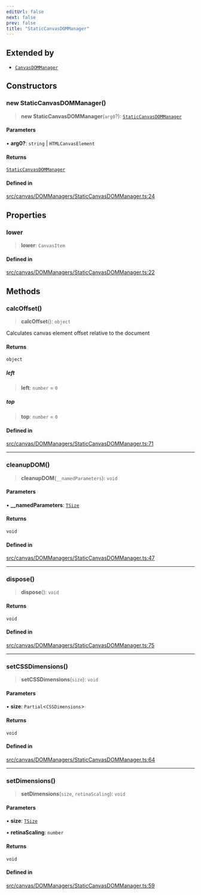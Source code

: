 ```yaml
---
editUrl: false
next: false
prev: false
title: "StaticCanvasDOMManager"
---
```


## Extended by

- [`CanvasDOMManager`](/api/classes/canvasdommanager/)

## Constructors

### new StaticCanvasDOMManager()

> **new StaticCanvasDOMManager**(`arg0`?): [`StaticCanvasDOMManager`](/api/classes/staticcanvasdommanager/)

#### Parameters

• **arg0?**: `string` \| `HTMLCanvasElement`

#### Returns

[`StaticCanvasDOMManager`](/api/classes/staticcanvasdommanager/)

#### Defined in

[src/canvas/DOMManagers/StaticCanvasDOMManager.ts:24](https://github.com/fabricjs/fabric.js/blob/8748628df7e9de00ba77413bfc3ad9e9fe9d4f30/src/canvas/DOMManagers/StaticCanvasDOMManager.ts#L24)

## Properties

### lower

> **lower**: `CanvasItem`

#### Defined in

[src/canvas/DOMManagers/StaticCanvasDOMManager.ts:22](https://github.com/fabricjs/fabric.js/blob/8748628df7e9de00ba77413bfc3ad9e9fe9d4f30/src/canvas/DOMManagers/StaticCanvasDOMManager.ts#L22)

## Methods

### calcOffset()

> **calcOffset**(): `object`

Calculates canvas element offset relative to the document

#### Returns

`object`

##### left

> **left**: `number` = `0`

##### top

> **top**: `number` = `0`

#### Defined in

[src/canvas/DOMManagers/StaticCanvasDOMManager.ts:71](https://github.com/fabricjs/fabric.js/blob/8748628df7e9de00ba77413bfc3ad9e9fe9d4f30/src/canvas/DOMManagers/StaticCanvasDOMManager.ts#L71)

***

### cleanupDOM()

> **cleanupDOM**(`__namedParameters`): `void`

#### Parameters

• **\_\_namedParameters**: [`TSize`](/api/type-aliases/tsize/)

#### Returns

`void`

#### Defined in

[src/canvas/DOMManagers/StaticCanvasDOMManager.ts:47](https://github.com/fabricjs/fabric.js/blob/8748628df7e9de00ba77413bfc3ad9e9fe9d4f30/src/canvas/DOMManagers/StaticCanvasDOMManager.ts#L47)

***

### dispose()

> **dispose**(): `void`

#### Returns

`void`

#### Defined in

[src/canvas/DOMManagers/StaticCanvasDOMManager.ts:75](https://github.com/fabricjs/fabric.js/blob/8748628df7e9de00ba77413bfc3ad9e9fe9d4f30/src/canvas/DOMManagers/StaticCanvasDOMManager.ts#L75)

***

### setCSSDimensions()

> **setCSSDimensions**(`size`): `void`

#### Parameters

• **size**: `Partial`\<`CSSDimensions`\>

#### Returns

`void`

#### Defined in

[src/canvas/DOMManagers/StaticCanvasDOMManager.ts:64](https://github.com/fabricjs/fabric.js/blob/8748628df7e9de00ba77413bfc3ad9e9fe9d4f30/src/canvas/DOMManagers/StaticCanvasDOMManager.ts#L64)

***

### setDimensions()

> **setDimensions**(`size`, `retinaScaling`): `void`

#### Parameters

• **size**: [`TSize`](/api/type-aliases/tsize/)

• **retinaScaling**: `number`

#### Returns

`void`

#### Defined in

[src/canvas/DOMManagers/StaticCanvasDOMManager.ts:59](https://github.com/fabricjs/fabric.js/blob/8748628df7e9de00ba77413bfc3ad9e9fe9d4f30/src/canvas/DOMManagers/StaticCanvasDOMManager.ts#L59)
